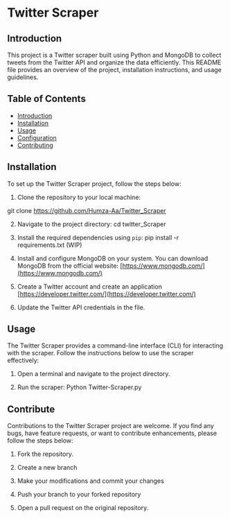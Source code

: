 # Twitter Scraper

## Introduction

This project is a Twitter scraper built using Python and MongoDB to collect tweets from the Twitter API and organize the data efficiently. This README file provides an overview of the project, installation instructions, and usage guidelines.

## Table of Contents
- [Introduction](#introduction)
- [Installation](#installation)
- [Usage](#usage)
- [Configuration](#configuration)
- [Contributing](#contributing)


## Installation

To set up the Twitter Scraper project, follow the steps below:

1. Clone the repository to your local machine:

git clone https://github.com/Humza-Aa/Twitter_Scraper

2. Navigate to the project directory: cd twitter_Scraper


3. Install the required dependencies using `pip`: pip install -r requirements.txt (WIP)


4. Install and configure MongoDB on your system. You can download MongoDB from the official website: [https://www.mongodb.com/](https://www.mongodb.com/)

5. Create a Twitter account and create an application [https://developer.twitter.com/](https://developer.twitter.com/)

6. Update the Twitter API credentials in the file.

## Usage

The Twitter Scraper provides a command-line interface (CLI) for interacting with the scraper. Follow the instructions below to use the scraper effectively:

1. Open a terminal and navigate to the project directory.

2. Run the scraper: Python Twitter-Scraper.py

## Contribute

Contributions to the Twitter Scraper project are welcome. If you find any bugs, have feature requests, or want to contribute enhancements, please follow the steps below:

1. Fork the repository.

2. Create a new branch

3. Make your modifications and commit your changes

4. Push your branch to your forked repository

5. Open a pull request on the original repository.
